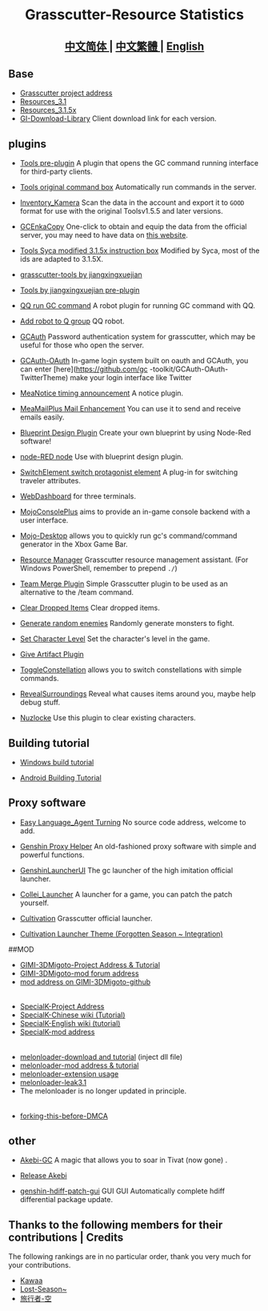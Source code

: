 <h1 align="center">Grasscutter-Resource Statistics</h1>

<h2 align="center">
<a href="https://github.com/Yuer-QAQ/Grasscutter-Plugin/blob/main/README.md">中文简体
</a> | 
<a href="https://github.com/Yuer-QAQ/Grasscutter-Plugin/blob/main/README_zh-TW.md">中文繁體
</a> | 
<a href="https://github.com/Yuer-QAQ/Grasscutter-Plugin/blob/main/README_en-US.md">English
</a>
</h2>

## Base

* [Grasscutter project address](https://github.com/Grasscutters/Grasscutter)
* [Resources_3.1](https://github.com/tamilpp25/Grasscutter_Resources)
* [Resources_3.1.5x](https://github.com/snoobi-seggs/nahida_seggs)
* [GI-Download-Library](https://github.com/kyou-nase/GI-Download-Library) Client download link for each version.

## plugins

* [Tools pre-plugin](https://github.com/jie65535/gc-opencommand-plugin) A plugin that opens the GC command running interface for third-party clients.

* [Tools original command box](https://github.com/jie65535/GrasscutterCommandGenerator) Automatically run commands in the server.

* [Inventory_Kamera](https://github.com/Andrewthe13th/Inventory_Kamera) Scan the data in the account and export it to `GOOD` format for use with the original Toolsv1.5.5 and later versions.

* [GCEnkaCopy](https://github.com/exzork/GCEnkaCopy) One-click to obtain and equip the data from the official server, you may need to have data on [this website](https://enka.network/).

* [Tools Syca modified 3.1.5x instruction box](https://github.com/TeyvatL/GrasscutterTool-3.1.5) Modified by Syca, most of the ids are adapted to 3.1.5X.

* [grasscutter-tools by jiangxingxuejian](https://github.com/jianxingxuejian/grasscutter-tools)

* [Tools by jiangxingxuejian pre-plugin](https://github.com/jianxingxuejian/grasscutter-plugin)

* [QQ run GC command](https://github.com/jie65535/JGrasscutterCommand) A robot plugin for running GC command with QQ.
  
* [Add robot to Q group](https://github.com/mamoe/mirai-console) QQ robot.

* [GCAuth](https://github.com/exzork/GCAuth) Password authentication system for grasscutter, which may be useful for those who open the server.

* [GCAuth-OAuth](https://github.com/Xtao-Labs/GCAuth-OAuth) In-game login system built on oauth and GCAuth, you can enter [here](https://github.com/gc -toolkit/GCAuth-OAuth-TwitterTheme) make your login interface like Twitter

* [MeaNotice timing announcement](https://github.com/Coooookies/Grasscutter-MeaNotice) A notice plugin.

* [MeaMailPlus Mail Enhancement](https://github.com/Coooookies/Grasscutter-MeaMailPlus) You can use it to send and receive emails easily.

* [Blueprint Design Plugin](https://github.com/liujiaqi7998/EasyGrasscutters) Create your own blueprint by using Node-Red software!

* [node-RED node](https://github.com/liujiaqi7998/node-red-easy-grasscutters) Use with blueprint design plugin.

* [SwitchElement switch protagonist element](https://github.com/Penelopeep/SwitchElementTraveller) A plug-in for switching traveler attributes.

* [WebDashboard](https://github.com/liujiaqi7998/GrasscuttersWebDashboard) for three terminals.

* [MojoConsolePlus](https://github.com/gc-mojoconsole/gc-mojoconsole-backend) aims to provide an in-game console backend with a user interface.

* [Mojo-Desktop](https://github.com/gc-toolkit/Mojo-Desktop) allows you to quickly run gc's command/command generator in the Xbox Game Bar.

* [Resource Manager](https://github.com/gc-toolkit/gc-cli) Grasscutter resource management assistant. (For Windows PowerShell, remember to prepend `./`)

* [Team Merge Plugin](https://github.com/Penelopeep/TeamMerge) Simple Grasscutter plugin to be used as an alternative to the /team command.

* [Clear Dropped Items](https://github.com/hamusuke0323/DroppedItemsKiller) Clear dropped items.

* [Generate random enemies](https://github.com/NotThorny/MobWave) Randomly generate monsters to fight.

* [Set Character Level](https://github.com/NotThorny/setLevel) Set the character's level in the game.

* [Give Artifact Plugin](https://github.com/snoobi-seggs/GiveArtifactPlugin)

* [ToggleConstellation](https://github.com/Penelopeep/ToggleConstellation) allows you to switch constellations with simple commands.

* [RevealSurroundings](https://github.com/snoobi-seggs/RevealSurroundingsPllllugin) Reveal what causes items around you, maybe help debug stuff.

* [Nuzlocke](https://github.com/Penelopeep/Nuzlocke) Use this plugin to clear existing characters.

## Building tutorial

* [Windows build tutorial](https://www.rainkavik.com/archives/254/)

* [Android Building Tutorial](https://github.com/ElaXan/GCAndroid)

## Proxy software

* [Easy Language_Agent Turning](https://cloud.rainkavik.com/s/gKBcV) No source code address, welcome to add.

* [Genshin Proxy Helper](https://github.com/liujiaqi7998/genshinclienthelper) An old-fashioned proxy software with simple and powerful functions.

* [GenshinLauncherUI](https://github.com/gc-toolkit/GenshinLauncher) The gc launcher of the high imitation official launcher.

* [Collei_Launcher](https://github.com/Bambi5/Collei_Launcher) A launcher for a game, you can patch the patch yourself.

* [Cultivation](https://github.com/Grasscutters/Cultivation/blob/main/README_zh-CN.md) Grasscutter official launcher.
* [Cultivation Launcher Theme (Forgotten Season ~ Integration)](https://github.com/Yuer-QAQ/Grasscutter-Plugin/blob/main/Custom%20skins_zh-CN.md)

##MOD

* [GIMI-3DMigoto-Project Address & Tutorial](https://github.com/SilentNightSound/GI-Model-Importer)
* [GIMI-3DMigoto-mod forum address](https://gamebanana.com/mods/games/8552)
* [mod address on GIMI-3DMigoto-github](https://github.com/SilentNightSound/GI-Model-Importer-Assets)
 ######
* [SpecialK-Project Address](https://github.com/SpecialKO/SpecialK)
* [SpecialK-Chinese wiki (Tutorial)](https://github.com/zeroruka/GI-SKMods-wiki/wiki)
* [SpecialK-English wiki (tutorial)](https://github.com/zeroruka/GI-SKMods/wiki)
* [SpecialK-mod address](https://github.com/zeroruka/GI-SKMods)
 ######
* [melonloader-download and tutorial](https://github.com/Lost-Season/ChecksumBypass) (inject dll file)
* [melonloader-mod address & tutorial](https://github.com/zeroruka/GI-Assets/tree/main/Mods/Scripts)
* [melonloader-extension usage](https://github.com/Lost-Season/ChecksumBypass/tree/main/extension/)
* [melonloader-leak3.1](https://github.com/Taiga74164/ChecksumBypass-GenshinImpact)
* The melonloader is no longer updated in principle.
 ######
* [forking-this-before-DMCA](https://github.com/Lost-Season/forking-this-before-DMCA)
## other

* [Akebi-GC](https://github.com/Akebi-Group/Akebi-GC/blob/master/README_zh-Hans.md) A magic that allows you to soar in Tivat (now gone) .

* [Release Akebi](https://github.com/Taiga74164/Akebi-GC)

* [genshin-hdiff-patch-gui](https://github.com/RainKavik-Group/genshin-hdiff-patch-gui) GUI GUI Automatically complete hdiff differential package update.

## Thanks to the following members for their contributions | Credits

The following rankings are in no particular order, thank you very much for your contributions.

* [Kawaa](https://github.com/Kawaa-qwq)
* [Lost-Season~](https://github.com/Lost-Season)
* [旅行者-空](https://github.com/wcjqwq)
